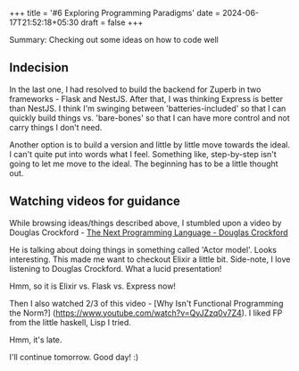 +++
title = '#6 Exploring Programming Paradigms'
date = 2024-06-17T21:52:18+05:30
draft = false
+++

Summary: Checking out some ideas on how to code well

## Indecision
In the last one, I had resolved to build the backend for Zuperb in two frameworks - Flask and NestJS. After that, I was thinking Express is better than NestJS. I think I'm swinging between 'batteries-included' so that I can quickly build things vs. 'bare-bones' so that I can have more control and not carry things I don't need.

Another option is to build a version and little by little move towards the ideal. I can't quite put into words what I feel. Something like, step-by-step isn't going to let me move to the ideal. The beginning has to be a little thought out.

## Watching videos for guidance

While browsing ideas/things described above, I stumbled upon a video by Douglas Crockford - [The Next Programming Language - Douglas Crockford](https://www.youtube.com/watch?v=R2idkNdKqpQ)

He is talking about doing things in something called 'Actor model'. Looks interesting. This made me want to checkout Elixir a little bit. Side-note, I love listening to Douglas Crockford. What a lucid presentation! 

Hmm, so it is Elixir vs. Flask vs. Express now!

Then I also watched 2/3 of this video - [Why Isn't Functional Programming the Norm?] (https://www.youtube.com/watch?v=QyJZzq0v7Z4). I liked FP from the little haskell, Lisp I tried.

Hmm, it's late.

I'll continue tomorrow. Good day! :)